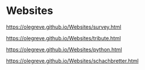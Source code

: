 # Websites
https://olegreve.github.io/Websites/survey.html

https://olegreve.github.io/Websites/tribute.html

https://olegreve.github.io/Websites/python.html

https://olegreve.github.io/Websites/schachbretter.html
